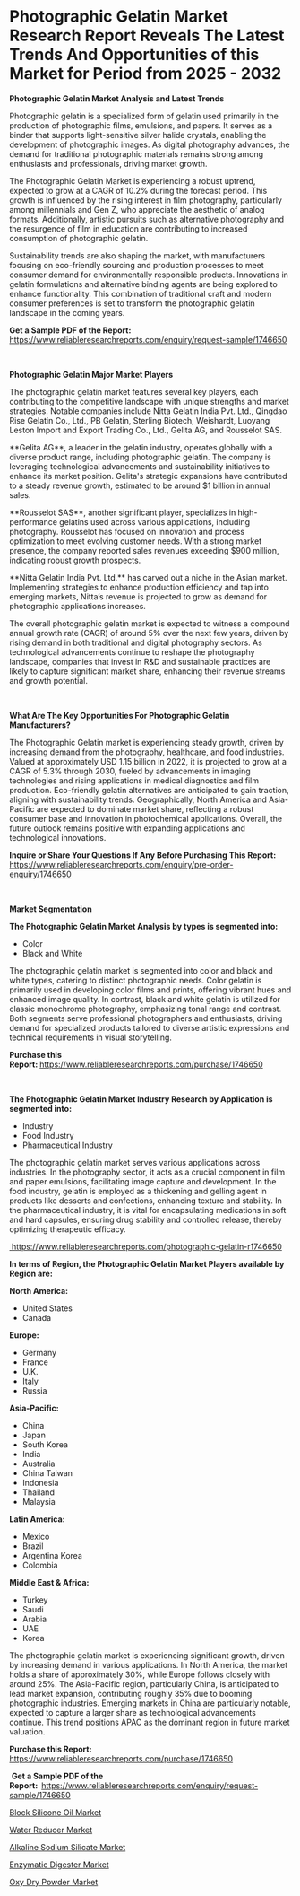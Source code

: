 <p><h1>Photographic Gelatin Market Research Report Reveals The Latest Trends And Opportunities of this Market for Period from 2025 - 2032</h1></p><p><strong>Photographic Gelatin Market Analysis and Latest Trends</strong></p>
<p><p>Photographic gelatin is a specialized form of gelatin used primarily in the production of photographic films, emulsions, and papers. It serves as a binder that supports light-sensitive silver halide crystals, enabling the development of photographic images. As digital photography advances, the demand for traditional photographic materials remains strong among enthusiasts and professionals, driving market growth.</p><p>The Photographic Gelatin Market is experiencing a robust uptrend, expected to grow at a CAGR of 10.2% during the forecast period. This growth is influenced by the rising interest in film photography, particularly among millennials and Gen Z, who appreciate the aesthetic of analog formats. Additionally, artistic pursuits such as alternative photography and the resurgence of film in education are contributing to increased consumption of photographic gelatin.</p><p>Sustainability trends are also shaping the market, with manufacturers focusing on eco-friendly sourcing and production processes to meet consumer demand for environmentally responsible products. Innovations in gelatin formulations and alternative binding agents are being explored to enhance functionality. This combination of traditional craft and modern consumer preferences is set to transform the photographic gelatin landscape in the coming years.</p></p>
<p><strong>Get a Sample PDF of the Report:&nbsp;</strong> <a href="https://www.reliableresearchreports.com/enquiry/request-sample/1746650?utm_campaign=121&utm_medium=2&utm_source=Github&utm_content=ia&utm_term=01042025&utm_id=photographic-gelatin">https://www.reliableresearchreports.com/enquiry/request-sample/1746650</a></p>
<p>&nbsp;</p>
<p><strong>Photographic Gelatin Major Market Players</strong></p>
<p><p>The photographic gelatin market features several key players, each contributing to the competitive landscape with unique strengths and market strategies. Notable companies include Nitta Gelatin India Pvt. Ltd., Qingdao Rise Gelatin Co., Ltd., PB Gelatin, Sterling Biotech, Weishardt, Luoyang Leston Import and Export Trading Co., Ltd., Gelita AG, and Rousselot SAS.</p><p>**Gelita AG**, a leader in the gelatin industry, operates globally with a diverse product range, including photographic gelatin. The company is leveraging technological advancements and sustainability initiatives to enhance its market position. Gelita's strategic expansions have contributed to a steady revenue growth, estimated to be around $1 billion in annual sales.</p><p>**Rousselot SAS**, another significant player, specializes in high-performance gelatins used across various applications, including photography. Rousselot has focused on innovation and process optimization to meet evolving customer needs. With a strong market presence, the company reported sales revenues exceeding $900 million, indicating robust growth prospects.</p><p>**Nitta Gelatin India Pvt. Ltd.** has carved out a niche in the Asian market. Implementing strategies to enhance production efficiency and tap into emerging markets, Nitta’s revenue is projected to grow as demand for photographic applications increases.</p><p>The overall photographic gelatin market is expected to witness a compound annual growth rate (CAGR) of around 5% over the next few years, driven by rising demand in both traditional and digital photography sectors. As technological advancements continue to reshape the photography landscape, companies that invest in R&D and sustainable practices are likely to capture significant market share, enhancing their revenue streams and growth potential.</p></p>
<p>&nbsp;</p>
<p><strong>What Are The Key Opportunities For Photographic Gelatin Manufacturers?</strong></p>
<p><p>The Photographic Gelatin market is experiencing steady growth, driven by increasing demand from the photography, healthcare, and food industries. Valued at approximately USD 1.15 billion in 2022, it is projected to grow at a CAGR of 5.3% through 2030, fueled by advancements in imaging technologies and rising applications in medical diagnostics and film production. Eco-friendly gelatin alternatives are anticipated to gain traction, aligning with sustainability trends. Geographically, North America and Asia-Pacific are expected to dominate market share, reflecting a robust consumer base and innovation in photochemical applications. Overall, the future outlook remains positive with expanding applications and technological innovations.</p></p>
<p><strong>Inquire or Share Your Questions If Any Before Purchasing This Report:</strong> <a href="https://www.reliableresearchreports.com/enquiry/pre-order-enquiry/1746650?utm_campaign=121&utm_medium=2&utm_source=Github&utm_content=ia&utm_term=01042025&utm_id=photographic-gelatin">https://www.reliableresearchreports.com/enquiry/pre-order-enquiry/1746650</a></p>
<p>&nbsp;</p>
<p><strong>Market Segmentation</strong></p>
<p><strong>The Photographic Gelatin Market Analysis by types is segmented into:</strong></p>
<p><ul><li>Color</li><li>Black and White</li></ul></p>
<p><p>The photographic gelatin market is segmented into color and black and white types, catering to distinct photographic needs. Color gelatin is primarily used in developing color films and prints, offering vibrant hues and enhanced image quality. In contrast, black and white gelatin is utilized for classic monochrome photography, emphasizing tonal range and contrast. Both segments serve professional photographers and enthusiasts, driving demand for specialized products tailored to diverse artistic expressions and technical requirements in visual storytelling.</p></p>
<p><strong>Purchase this Report:&nbsp;</strong><a href="https://www.reliableresearchreports.com/purchase/1746650?utm_campaign=121&utm_medium=2&utm_source=Github&utm_content=ia&utm_term=01042025&utm_id=photographic-gelatin">https://www.reliableresearchreports.com/purchase/1746650</a></p>
<p>&nbsp;</p>
<p><strong>The Photographic Gelatin Market Industry Research by Application is segmented into:</strong></p>
<p><ul><li>Industry</li><li>Food Industry</li><li>Pharmaceutical Industry</li></ul></p>
<p><p>The photographic gelatin market serves various applications across industries. In the photography sector, it acts as a crucial component in film and paper emulsions, facilitating image capture and development. In the food industry, gelatin is employed as a thickening and gelling agent in products like desserts and confections, enhancing texture and stability. In the pharmaceutical industry, it is vital for encapsulating medications in soft and hard capsules, ensuring drug stability and controlled release, thereby optimizing therapeutic efficacy.</p></p>
<p><a href="https://www.reliableresearchreports.com/photographic-gelatin-r1746650?utm_campaign=121&utm_medium=2&utm_source=Github&utm_content=ia&utm_term=01042025&utm_id=photographic-gelatin">&nbsp;https://www.reliableresearchreports.com/photographic-gelatin-r1746650</a></p>
<p><strong>In terms of Region, the Photographic Gelatin Market Players available by Region are:</strong></p>
<p>
    <p> <strong> North America: </strong>
        <ul>
            <li>United States</li>
            <li>Canada</li>
        </ul>
        </p> 
    <p> <strong> Europe: </strong>
        <ul>
            <li>Germany</li>
            <li>France</li>
            <li>U.K.</li>
            <li>Italy</li>
            <li>Russia</li>
        </ul>
        </p> 
    <p> <strong> Asia-Pacific: </strong>
        <ul>
            <li>China</li>
            <li>Japan</li>
            <li>South Korea</li>
            <li>India</li>
            <li>Australia</li>
            <li>China Taiwan</li>
            <li>Indonesia</li>
            <li>Thailand</li>
            <li>Malaysia</li>
        </ul>
        </p> 
    <p> <strong> Latin America: </strong>
        <ul>
            <li>Mexico</li>
            <li>Brazil</li>
            <li>Argentina Korea</li>
            <li>Colombia</li>
        </ul>
        </p> 
    <p> <strong> Middle East & Africa: </strong>
        <ul>
            <li>Turkey</li>
            <li>Saudi</li>
            <li>Arabia</li>
            <li>UAE</li>
            <li>Korea</li>
        </ul>
    </p>
    </p>
<p><p>The photographic gelatin market is experiencing significant growth, driven by increasing demand in various applications. In North America, the market holds a share of approximately 30%, while Europe follows closely with around 25%. The Asia-Pacific region, particularly China, is anticipated to lead market expansion, contributing roughly 35% due to booming photographic industries. Emerging markets in China are particularly notable, expected to capture a larger share as technological advancements continue. This trend positions APAC as the dominant region in future market valuation.</p></p>
<p><strong>Purchase this Report: </strong><a href="https://www.reliableresearchreports.com/purchase/1746650?utm_campaign=121&utm_medium=2&utm_source=Github&utm_content=ia&utm_term=01042025&utm_id=photographic-gelatin">https://www.reliableresearchreports.com/purchase/1746650</a></p>
<p>&nbsp;<strong>Get a Sample PDF of the Report:&nbsp;&nbsp;</strong><a href="https://www.reliableresearchreports.com/enquiry/request-sample/1746650?utm_campaign=121&utm_medium=2&utm_source=Github&utm_content=ia&utm_term=01042025&utm_id=photographic-gelatin">https://www.reliableresearchreports.com/enquiry/request-sample/1746650</a></p>
<p><strong></strong></p>
<p><p><a href="https://github.com/naingbiner7i/Market-Research-Report-List-1/blob/main/block-silicone-oil-market.md?utm_campaign=121&utm_medium=2&utm_source=Github&utm_content=ia&utm_term=01042025&utm_id=photographic-gelatin">Block Silicone Oil Market</a></p><p><a href="https://github.com/beyeagamizjp/Market-Research-Report-List-1/blob/main/water-reducer-market.md?utm_campaign=121&utm_medium=2&utm_source=Github&utm_content=ia&utm_term=01042025&utm_id=photographic-gelatin">Water Reducer Market</a></p><p><a href="https://github.com/tabormahay2f/Market-Research-Report-List-1/blob/main/alkaline-sodium-silicate-market.md?utm_campaign=121&utm_medium=2&utm_source=Github&utm_content=ia&utm_term=01042025&utm_id=photographic-gelatin">Alkaline Sodium Silicate Market</a></p><p><a href="https://github.com/siwerhommer97/Market-Research-Report-List-1/blob/main/enzymatic-digester-market.md?utm_campaign=121&utm_medium=2&utm_source=Github&utm_content=ia&utm_term=01042025&utm_id=photographic-gelatin">Enzymatic Digester Market</a></p><p><a href="https://github.com/baatetoshda/Market-Research-Report-List-1/blob/main/oxy-dry-powder-market.md?utm_campaign=121&utm_medium=2&utm_source=Github&utm_content=ia&utm_term=01042025&utm_id=photographic-gelatin">Oxy Dry Powder Market</a></p></p>